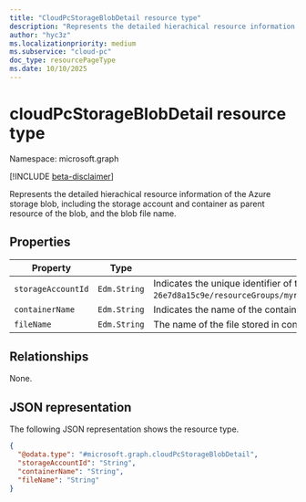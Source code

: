 ```yaml
---
title: "CloudPcStorageBlobDetail resource type"
description: "Represents the detailed hierachical resource information of the Azure storage blob, including the storage account and container as parent resource of the blob, and the blob file name."
author: "hyc3z"
ms.localizationpriority: medium
ms.subservice: "cloud-pc"
doc_type: resourcePageType
ms.date: 10/10/2025
---
```


# cloudPcStorageBlobDetail resource type

Namespace: microsoft.graph

[!INCLUDE [beta-disclaimer](../../includes/beta-disclaimer.md)]

Represents the detailed hierachical resource information of the Azure storage blob, including the storage account and container as parent resource of the blob, and the blob file name.

## Properties
| Property           | Type         | Description                   |
| ------------------ | ------------ | ----------------------------- |
| `storageAccountId`   | `Edm.String` | Indicates the unique identifier of the Azure storage account. Example: `/subscriptions/0231ef39-1113-4772-bffe-26e7d8a15c9e/resourceGroups/myresourcegroup/providers/Microsoft.Storage/storageAccounts/mystorageaccount`.   |
| `containerName` | `Edm.String` | Indicates the name of the container. Example: `mycontainer` |
| `fileName` | `Edm.String` | The name of the file stored in container. Example: `myexportedvm.vhd`  | 


## Relationships
None.

## JSON representation
The following JSON representation shows the resource type.
<!-- {
  "blockType": "resource",
  "keyProperty": "storageAccountId",
  "@odata.type": "microsoft.graph.cloudPcStorageBlobDetail",
  "baseType": "microsoft.graph.entity",
  "openType": false
}
-->
``` json
{
  "@odata.type": "#microsoft.graph.cloudPcStorageBlobDetail",
  "storageAccountId": "String",
  "containerName": "String",
  "fileName": "String"
}
```
